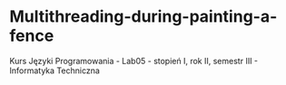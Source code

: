 # Multithreading-during-painting-a-fence
Kurs Języki Programowania - Lab05 - stopień I, rok II, semestr III - Informatyka Techniczna
